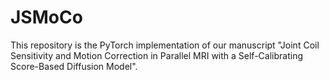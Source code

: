 # JSMoCo
This repository is the PyTorch implementation of our manuscript "Joint Coil Sensitivity and Motion Correction in Parallel MRI with a Self-Calibrating Score-Based Diffusion Model". 
